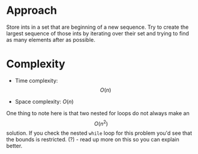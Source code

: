 # Approach
Store ints in a set that are beginning of a new sequence. Try to create the largest sequence of those ints by iterating over their set and trying to find as many elements after as possible.

# Complexity
- Time complexity:
  $$O(n)$$

- Space complexity:
  $O(n)$

One thing to note here is that two nested for loops do not always make an $$O(n^2)$$ solution. If you check the nested ```while``` loop for this problem you'd see that the bounds is restricted. (?) - read up more on this so you can explain better.